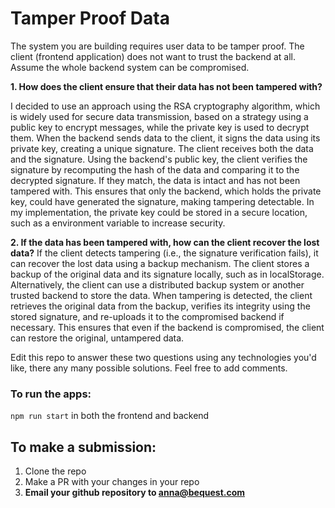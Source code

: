 # Tamper Proof Data

The system you are building requires user data to be tamper proof. The client (frontend application) does not want to trust the backend at all. Assume the whole backend system can be compromised.

**1. How does the client ensure that their data has not been tampered with?**

I decided to use an approach using the RSA cryptography algorithm, which is widely used for secure data transmission, based on a strategy using a public key to encrypt messages, while the private key is used to decrypt them. When the backend sends data to the client, it signs the data using its private key, creating a unique signature. The client receives both the data and the signature. Using the backend's public key, the client verifies the signature by recomputing the hash of the data and comparing it to the decrypted signature. If they match, the data is intact and has not been tampered with. This ensures that only the backend, which holds the private key, could have generated the signature, making tampering detectable. In my implementation, the private key could be stored in a secure location, such as a environment variable to increase security.

**2. If the data has been tampered with, how can the client recover the lost data?**
If the client detects tampering (i.e., the signature verification fails), it can recover the lost data using a backup mechanism. The client stores a backup of the original data and its signature locally, such as in localStorage. Alternatively, the client can use a distributed backup system or another trusted backend to store the data. When tampering is detected, the client retrieves the original data from the backup, verifies its integrity using the stored signature, and re-uploads it to the compromised backend if necessary. This ensures that even if the backend is compromised, the client can restore the original, untampered data.

Edit this repo to answer these two questions using any technologies you'd like, there any many possible solutions. Feel free to add comments.

### To run the apps:

`npm run start` in both the frontend and backend

## To make a submission:

1. Clone the repo
2. Make a PR with your changes in your repo
3. **Email your github repository to anna@bequest.com**
